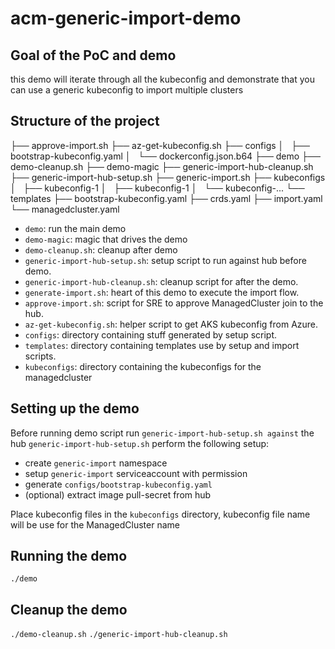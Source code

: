 # acm-generic-import-demo

## Goal of the PoC and demo
this demo will iterate through all the kubeconfig and demonstrate that you can use a generic kubeconfig to import multiple clusters

## Structure of the project
├── approve-import.sh
├── az-get-kubeconfig.sh
├── configs
│   ├── bootstrap-kubeconfig.yaml
│   └── dockerconfig.json.b64
├── demo
├── demo-cleanup.sh
├── demo-magic
├── generic-import-hub-cleanup.sh
├── generic-import-hub-setup.sh
├── generic-import.sh
├── kubeconfigs
│   ├── kubeconfig-1
│   ├── kubeconfig-1
│   └── kubeconfig-...
└── templates
    ├── bootstrap-kubeconfig.yaml
    ├── crds.yaml
    ├── import.yaml
    └── managedcluster.yaml

- `demo`: run the main demo
- `demo-magic`: magic that drives the demo
- `demo-cleanup.sh`: cleanup after demo
- `generic-import-hub-setup.sh`: setup script to run against hub before demo.
- `generic-import-hub-cleanup.sh`: cleanup script for after the demo.
- `generate-import.sh`: heart of this demo to execute the import flow.
- `approve-import.sh`: script for SRE to approve ManagedCluster join to the hub.
- `az-get-kubeconfig.sh`: helper script to get AKS kubeconfig from Azure.
- `configs`: directory containing stuff generated by setup script.
- `templates`: directory containing templates use by setup and import scripts.
- `kubeconfigs`: directory containing the kubeconfigs for the managedcluster

## Setting up the demo
Before running demo script run `generic-import-hub-setup.sh against` the hub
`generic-import-hub-setup.sh` perform the following setup:
- create `generic-import` namespace
- setup `generic-import` serviceaccount with permission
- generate `configs/bootstrap-kubeconfig.yaml`
- (optional) extract image pull-secret from hub

Place kubeconfig files in the `kubeconfigs` directory, kubeconfig file name will be use for the ManagedCluster name

## Running the demo
`./demo`

## Cleanup the demo
`./demo-cleanup.sh`
`./generic-import-hub-cleanup.sh`







